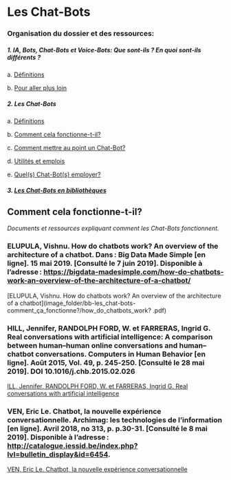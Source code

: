 # Les Chat-Bots

### Organisation du dossier et des ressources:

##### 1. IA, Bots, Chat-Bots et Voice-Bots: <em>Que sont-ils ? En quoi sont-ils différents ?</em>

a. [Définitions](aa-ia_bots_chat-bots_voice-bots-def.md)

b. [Pour aller plus loin](ab-ia_bots_chat-bots_voice-bots-plus_loin.md)

##### 2. Les Chat-Bots

a.	[Définitions](ba-les_chat-bots-def.md)

b.	[Comment cela fonctionne-t-il?](bb-les_chat-bots-comment_ça_fonctionne.md)

c.  [Comment mettre au point un Chat-Bot?](bc-les_chat-bots-comment_creer_chat-bots.md)

d.	[Utilités et emplois](bd-les_chat-bots-uti_emplois.md)

e.  [Quel(s) Chat-Bot(s) employer?](be-les_chat-bots-quel_employer.md)

##### 3. [Les Chat-Bots en bibliothèques](c-chat-bots_en_biblio.md)

## Comment cela fonctionne-t-il?

<em>Documents et ressources expliquant comment les Chat-Bots fonctionnent.</em>

### ELUPULA, Vishnu. How do chatbots work? An overview of the architecture of a chatbot. Dans : Big Data Made Simple [en ligne]. 15 mai 2019. [Consulté le 7 juin 2019]. Disponible à l’adresse : https://bigdata-madesimple.com/how-do-chatbots-work-an-overview-of-the-architecture-of-a-chatbot/

[ELUPULA, Vishnu. How do chatbots work? An overview of the architecture of a chatbot](image_folder/bb-les_chat-bots-comment_ça_fonctionne?/how_do_chatbots_work? .pdf)

### HILL, Jennifer, RANDOLPH FORD, W. et FARRERAS, Ingrid G. Real conversations with artificial intelligence: A comparison between human–human online conversations and human–chatbot conversations. Computers in Human Behavior [en ligne]. Août 2015, Vol. 49, p. 245‑250. [Consulté le 28 mai 2019]. DOI 10.1016/j.chb.2015.02.026

[ILL, Jennifer, RANDOLPH FORD, W. et FARRERAS, Ingrid G. Real conversations with artificial intelligence](image_folder/bb-les_chat-bots-comment_ça_fonctionne?/real_conversations_with_artificial_intelligence.pdf)

### VEN, Eric Le. Chatbot, la nouvelle expérience conversationnelle. Archimag: les technologies de l’information [en ligne]. Avril 2018, no 313, p. p.30-31. [Consulté le 8 mai 2019]. Disponible à l’adresse : http://catalogue.iessid.be/index.php?lvl=bulletin_display&id=6454.

[VEN, Eric Le. Chatbot, la nouvelle expérience conversationnelle](image_folder/ba-les_chat-bots-def/chatbot-nouvelle_experience_conversationelle-archimag_313-avril-2018.pdf)

